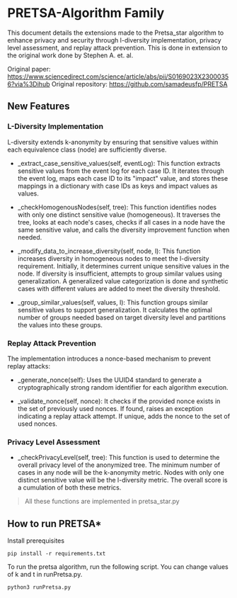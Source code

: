 # PRETSA-Algorithm Family

This document details the extensions made to the Pretsa_star algorithm to enhance privacy and security through l-diversity implementation, privacy level assessment, and replay attack prevention. This is done in extension to the original work done by Stephen A. et. al. 

Original paper: https://www.sciencedirect.com/science/article/abs/pii/S0169023X23000356?via%3Dihub
Original repository: https://github.com/samadeusfp/PRETSA

## New Features

### L-Diversity Implementation

L-diversity extends k-anonymity by ensuring that sensitive values within each equivalence class (node) are sufficiently diverse.

- \_extract_case_sensitive_values(self, eventLog):
  This function extracts sensitive values from the event log for each case ID. It iterates through the event log, maps each case ID to its "impact" value, and stores these mappings in a dictionary with case IDs as keys and impact values as values.

- \_checkHomogenousNodes(self, tree):
  This function identifies nodes with only one distinct sensitive value (homogeneous). It traverses the tree, looks at each node's cases, checks if all cases in a node have the same sensitive value, and calls the diversity improvement function when needed.

- \_modify_data_to_increase_diversity(self, node, l):
  This function increases diversity in homogeneous nodes to meet the l-diversity requirement. Initially, it determines current unique sensitive values in the node. If diversity is insufficient, attempts to group similar values using generalization. A generalized value categorization is done and synthetic cases with different values are added to meet the diversity threshold.

- \_group_similar_values(self, values, l):
  This function groups similar sensitive values to support generalization. It calculates the optimal number of groups needed based on target diversity level and partitions the values into these groups.


### Replay Attack Prevention

The implementation introduces a nonce-based mechanism to prevent replay attacks:

- \_generate_nonce(self):
  Uses the UUID4 standard to generate a cryptographically strong random identifier for each algorithm execution.

- \_validate_nonce(self, nonce):
  It checks if the provided nonce exists in the set of previously used nonces. If found, raises an exception indicating a replay attack attempt. If unique, adds the nonce to the set of used nonces.


### Privacy Level Assessment

- \_checkPrivacyLevel(self, tree):
  This function is used to determine the overall privacy level of the anonymized tree. The minimum number of cases in any node will be the k-anonymity metric. Nodes with only one distinct sensitive value will be the l-diversity metric. The overall score is a cumulation of both these metrics.

> All these functions are implemented in pretsa_star.py


## How to run PRETSA\*

Install prerequisites

```
pip install -r requirements.txt
```

To run the pretsa algorithm, run the following script. You can change values of k and t in runPretsa.py.

```
python3 runPretsa.py
```

